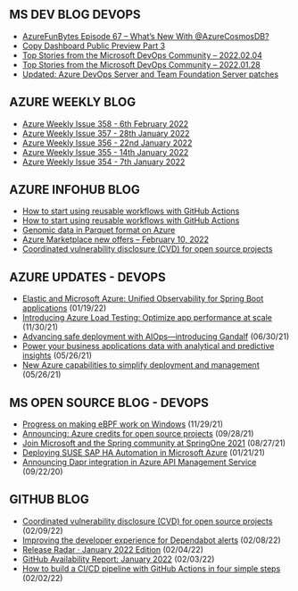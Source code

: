 ## MS DEV BLOG DEVOPS 

<!-- DEVBLOGDEVOPS:START -->
- [AzureFunBytes Episode 67 – What’s New With @AzureCosmosDB?](https://devblogs.microsoft.com/devops/azurefunbytes-episode-67-whats-new-with-azurecosmosdb/)
- [Copy Dashboard Public Preview Part 3](https://devblogs.microsoft.com/devops/copy-dashboard-public-preview-part-3/)
- [Top Stories from the Microsoft DevOps Community – 2022.02.04](https://devblogs.microsoft.com/devops/top-stories-from-the-microsoft-devops-community-2022-02-04/)
- [Top Stories from the Microsoft DevOps Community – 2022.01.28](https://devblogs.microsoft.com/devops/top-stories-from-the-microsoft-devops-community-2022-01-28/)
- [Updated: Azure DevOps Server and Team Foundation Server patches](https://devblogs.microsoft.com/devops/azure-devops-server-and-team-foundation-server-patches/)
<!-- DEVBLOGDEVOPS:END -->


## AZURE WEEKLY BLOG

<!-- AZUREWEEKLY:START -->
- [Azure Weekly Issue 358 - 6th February 2022](https://azureweekly.info/issue-358.html)
- [Azure Weekly Issue 357 - 28th January 2022](https://azureweekly.info/issue-357.html)
- [Azure Weekly Issue 356 - 22nd January 2022](https://azureweekly.info/issue-356.html)
- [Azure Weekly Issue 355 - 14th January 2022](https://azureweekly.info/issue-355.html)
- [Azure Weekly Issue 354 - 7th January 2022](https://azureweekly.info/issue-354.html)
<!-- AZUREWEEKLY:END -->

## AZURE INFOHUB BLOG 

<!-- AZUREINFOHUB:START -->
- [How to start using reusable workflows with GitHub Actions](https://github.blog/2022-02-10-using-reusable-workflows-github-actions/)
- [How to start using reusable workflows with GitHub Actions](https://github.blog/2022-02-10-using-reusable-workflows-github-actions/)
- [Genomic data in Parquet format on Azure](https://techcommunity.microsoft.com/t5/healthcare-and-life-sciences/genomic-data-in-parquet-format-on-azure/ba-p/3150554)
- [Azure Marketplace new offers – February 10, 2022](https://techcommunity.microsoft.com/t5/azure-marketplace-blog/azure-marketplace-new-offers-february-10-2022/ba-p/3032244)
- [Coordinated vulnerability disclosure &lpar;CVD&rpar; for open source projects](https://github.blog/2022-02-09-coordinated-vulnerability-disclosure-cvd-open-source-projects/)
<!-- AZUREINFOHUB:END -->


## AZURE UPDATES - DEVOPS 

<!-- AZUREUPDATES:START -->

 - [Elastic and Microsoft Azure: Unified Observability for Spring Boot applications](https://azure.microsoft.com/blog/elastic-and-microsoft-azure-unified-observability-for-spring-boot-applications/) (01/19/22)
 - [Introducing Azure Load Testing: Optimize app performance at scale](https://azure.microsoft.com/blog/introducing-azure-load-testing-optimize-app-performance-at-scale/) (11/30/21)
 - [Advancing safe deployment with AIOps—introducing Gandalf](https://azure.microsoft.com/blog/advancing-safe-deployment-with-aiops-introducing-gandalf/) (06/30/21)
 - [Power your business applications data with analytical and predictive insights](https://azure.microsoft.com/blog/power-your-business-applications-data-with-analytical-and-predictive-insights/) (05/26/21)
 - [New Azure capabilities to simplify deployment and management](https://azure.microsoft.com/blog/new-azure-capabilities-to-simplify-deployment-and-management/) (05/26/21)
<!-- AZUREUPDATES:END -->


## MS OPEN SOURCE BLOG - DEVOPS 

<!-- MSOPENSOURCEBLOG:START -->

 - [Progress on making eBPF work on Windows](https://cloudblogs.microsoft.com/opensource/2021/11/29/progress-on-making-ebpf-work-on-windows/) (11/29/21)
 - [Announcing: Azure credits for open source projects](https://cloudblogs.microsoft.com/opensource/2021/09/28/announcing-azure-credits-for-open-source-projects/) (09/28/21)
 - [Join Microsoft and the Spring community at SpringOne 2021](https://cloudblogs.microsoft.com/opensource/2021/08/27/join-microsoft-and-the-spring-community-at-springone-2021/) (08/27/21)
 - [Deploying SUSE SAP HA Automation in Microsoft Azure](https://cloudblogs.microsoft.com/opensource/2021/01/21/deploying-suse-sap-ha-automation-in-microsoft-azure/) (01/21/21)
 - [Announcing Dapr integration in Azure API Management Service](https://cloudblogs.microsoft.com/opensource/2020/09/22/announcing-dapr-integration-azure-api-management-service-apim/) (09/22/20)
<!-- MSOPENSOURCEBLOG:END -->


## GITHUB BLOG


<!-- GITHUB:START -->

 - [Coordinated vulnerability disclosure &lpar;CVD&rpar; for open source projects](https://github.blog/2022-02-09-coordinated-vulnerability-disclosure-cvd-open-source-projects/) (02/09/22)
 - [Improving the developer experience for Dependabot alerts](https://github.blog/2022-02-08-improving-developer-experience-dependabot-alerts/) (02/08/22)
 - [Release Radar · January 2022 Edition](https://github.blog/2022-02-04-release-radar-jan-2022/) (02/04/22)
 - [GitHub Availability Report: January 2022](https://github.blog/2022-02-02-github-availability-report-january-2022/) (02/03/22)
 - [How to build a CI/CD pipeline with GitHub Actions in four simple steps](https://github.blog/2022-02-02-build-ci-cd-pipeline-github-actions-four-steps/) (02/02/22)
<!-- GITHUB:END -->
